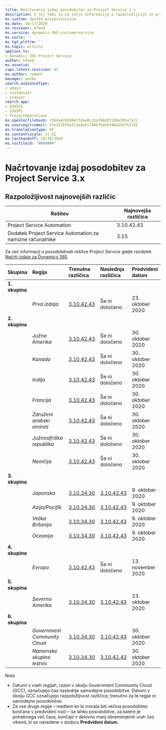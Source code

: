 ```yaml
---
title: Načrtovanje izdaj posodobitev za Project Service 3.x
description: V tej temi so na voljo informacije o razpoložljivih in prihodnjih izdajah rešitve Dynamics 365 Project Service Automation.
ms.custom: dyn365-projectservice
ms.date: 10/17/2020
ms.reviewer: kfend
ms.service: dynamics-365-customerservice
ms.suite: ''
ms.tgt_pltfrm: ''
ms.topic: article
applies_to:
- Dynamics 365 Project Service
author: kfend
ms.assetid: ''
caps.latest.revision: 42
ms.author: rumant
manager: annbe
search.audienceType:
- admin
- customizer
- enduser
search.app:
- D365CE
- D365PS
- ProjectOperations
ms.openlocfilehash: c56da47b5084ffdae8cc5af66d2f2dba395a7a7c
ms.sourcegitcommit: 57e223bf6e211e4afc748b75dcbf06a25b752155
ms.translationtype: HT
ms.contentlocale: sl-SI
ms.lasthandoff: 10/19/2020
ms.locfileid: "4084984"
---
```

# <a name="update-release-schedule-for-project-service-3x"></a>Načrtovanje izdaj posodobitev za Project Service 3.x

## <a name="latest-version-availability"></a>Razpoložljivost najnovejših različic

| Rešitev  | Najnovejša različica |
|-------|----|
| Project Service Automation    |  3.10.42.43  |
| Dodatek Project Service Automation za namizne računalnike                | 3.15          |

Za več informacij o posodobitvah rešitve Project Service glejte razdelek [Načrti izdaje za Dynamics 365](https://docs.microsoft.com/dynamics365/release-plans/). 

| Skupina  | Regija | Trenutna različica | Naslednja različica |  Predvideni datum
| :---   | :---   | :---   | :---   |:---   |         
|<strong>1. skupina</strong> | |  |  | |
| | <i>Prva izdaja</i> | [3.10.42.43](whats-new-ur-24.md) | Še ni določeno | 23. oktober 2020
|<strong>2. skupina</strong> | |  |  | |
| | <i>Južna Amerika</i> | [3.10.42.43](whats-new-ur-24.md) | Še ni določeno | 30. oktober 2020
| | <i>Kanada</i> | [3.10.42.43](whats-new-ur-24.md) | Še ni določeno | 30. oktober 2020 
| | <i>Indija</i> | [3.10.42.43](whats-new-ur-24.md) | Še ni določeno | 30. oktober 2020
| | <i>Francija</i> | [3.10.42.43](whats-new-ur-24.md) | Še ni določeno | 30. oktober 2020
| | <i>Združeni arabski emirati</i> | [3.10.42.43](whats-new-ur-24.md) | Še ni določeno | 30. oktober 2020
| | <i>Južnoafriška republika</i> | [3.10.42.43](whats-new-ur-24.md) | Še ni določeno | 30. oktober 2020
| | <i>Nemčija</i> | [3.10.42.43](whats-new-ur-24.md) | Še ni določeno | 30. oktober 2020
|<strong>3. skupina</strong> | |  |  | |
| | <i>Japonska</i> |[3.10.34.30](whats-new-ur-23.md) | [3.10.42.43](whats-new-ur-24.md) | 9. oktober 2020 
| | <i>Azija/Pacifik</i> |[3.10.34.30](whats-new-ur-23.md) | [3.10.42.43](whats-new-ur-24.md) | 9. oktober 2020
| | <i>Velika Britanija</i> |[3.10.34.30](whats-new-ur-23.md) | [3.10.42.43](whats-new-ur-24.md) | 9. oktober 2020
| | <i>Oceanija</i> |[3.10.34.30](whats-new-ur-23.md) | [3.10.42.43](whats-new-ur-24.md) | 9. oktober 2020
|<strong>4. skupina</strong> | |  |  | |
| | <i>Evropa</i> |[3.10.42.43](whats-new-ur-24.md) | Še ni določeno | 13. november 2020
|<strong>5. skupina</strong> | |  |  | |
| | <i>Severna Amerika</i> |[3.10.34.30](whats-new-ur-23.md) | [3.10.42.43](whats-new-ur-24.md) | 23. oktober 2020
|<strong>6. skupina</strong> | |  |  | |
| | <i>Government Community Cloud</i> |[3.10.34.30](whats-new-ur-23.md) | [3.10.42.43](whats-new-ur-24.md) | 30. oktober 2020
| | <i>Namenske skupine lestvic</i> |[3.10.34.30](whats-new-ur-23.md) | [3.10.42.43](whats-new-ur-24.md) | 30. oktober 2020

>[!Note]
> - Datumi v vseh regijah, razen v okolju Government Community Cloud (GCC), označujejo čas naslednje samodejne posodobitve. Datumi v okolju GCC označujejo razpoložljivost različice; trenutno za te regije ni samodejne posodobitve.
> - Za vse druge regije – medtem ko bi morala biti večina posodobitev končana v predvideni noči – se lahko posodobitve, za katere je potrebnega več časa, končajo v delovno manj obremenjenih urah čez vikend, ki so navedene v stolpcu **Predvideni datum**.

